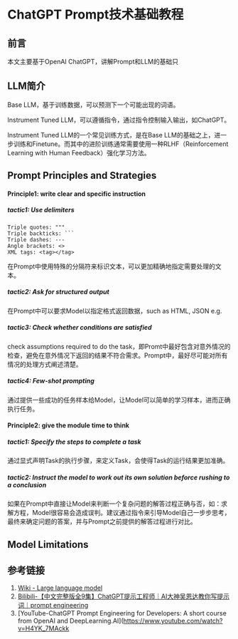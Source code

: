 # ChatGPT Prompt技术基础教程


## 前言

本文主要基于OpenAI ChatGPT，讲解Prompt和LLM的基础只


## LLM简介

Base LLM，基于训练数据，可以预测下一个可能出现的词语。

Instrument Tuned LLM，可以遵循指令，通过指令控制输入输出，如ChatGPT。

Instrument Tuned LLM的一个常见训练方式，是在Base LLM的基础之上，进一步训练和Finetune。而其中的进阶训练通常需要使用一种RLHF（Reinforcement Learning with Human Feedback）强化学习方法。 


## Prompt Principles and Strategies



#### Principle1: write clear and specific instruction

##### tactic1: Use delimiters

```
Triple quotes: """
Triple backticks: ```
Triple dashes: ---
Angle brackets: <>
XML tags: <tag></tag>
```

在Prompt中使用特殊的分隔符来标识文本，可以更加精确地指定需要处理的文本。

##### tactic2: Ask for structured output

在Prompt中可以要求Model以指定格式返回数据，such as HTML, JSON e.g.

##### tactic3: Check whether conditions are satisfied

check assumptions required to do the task，即Promt中最好包含对意外情况的检查，避免在意外情况下返回的结果不符合需求。Prompt中，最好尽可能对所有情况的处理方式阐述清楚。

##### tactic4: Few-shot prompting

通过提供一些成功的任务样本给Model，让Model可以简单的学习样本，进而正确执行任务。

#### Principle2: give the module time to think

##### tactic1: Specify the steps to complete a task

通过显式声明Task的执行步骤，来定义Task，会使得Task的运行结果更加准确。

##### tactic2: Instruct the model to work out its own solution beforce rushing to a conclusion

如果在Prompt中直接让Model来判断一个复杂问题的解答过程正确与否，如：求解方程，Model很容易会造成误判。建议通过指令来引导Model自己一步步思考，最终来确定问题的答案，并与Prompt之前提供的解答过程进行对比。


## Model Limitations



## 参考链接
1. [Wiki - Large language model](https://en.wikipedia.org/wiki/Large_language_model)
2. [Bilibili-【中文完整版全9集】ChatGPT提示工程师｜AI大神吴恩达教你写提示词｜prompt engineering](https://www.bilibili.com/video/BV14M4y147yH)
3. [YouTube-ChatGPT Prompt Engineering for Developers: A short course from OpenAI and DeepLearning.AI](https://www.youtube.com/watch?v=H4YK_7MAckk
